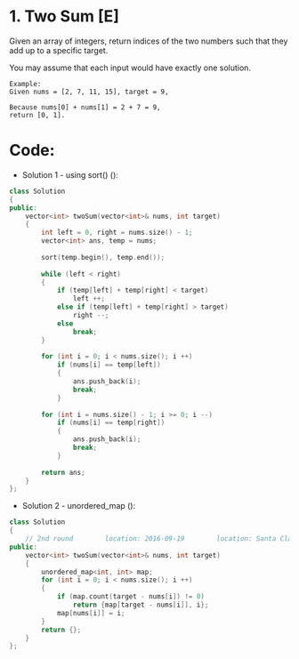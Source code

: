 # 1. Two Sum [E]
Given an array of integers, return indices of the two numbers such that they add up to a specific target.

You may assume that each input would have exactly one solution.
```
Example:
Given nums = [2, 7, 11, 15], target = 9,

Because nums[0] + nums[1] = 2 + 7 = 9,
return [0, 1].
```

# Code:
- Solution 1 - using sort() ():
```c++
class Solution 
{
public:
    vector<int> twoSum(vector<int>& nums, int target) 
    {
        int left = 0, right = nums.size() - 1;
        vector<int> ans, temp = nums;
        
        sort(temp.begin(), temp.end());
        
        while (left < right)
        {
            if (temp[left] + temp[right] < target)
                left ++;
            else if (temp[left] + temp[right] > target)
                right --;
            else
                break;
        }
        
        for (int i = 0; i < nums.size(); i ++)
            if (nums[i] == temp[left])
            {
                ans.push_back(i);
                break;
            }
            
        for (int i = nums.size() - 1; i >= 0; i --)
            if (nums[i] == temp[right])
            {
                ans.push_back(i);
                break;
            }
            
        return ans;
    }
};
```


- Solution 2 - unordered_map ():
```c++
class Solution 
{
    // 2nd round        location: 2016-09-19        location: Santa Clara City Library
public:
    vector<int> twoSum(vector<int>& nums, int target) 
    {
        unordered_map<int, int> map;
        for (int i = 0; i < nums.size(); i ++)
        {
            if (map.count(target - nums[i]) != 0)
                return {map[target - nums[i]], i};
            map[nums[i]] = i;
        }
        return {};
    }
};
```
